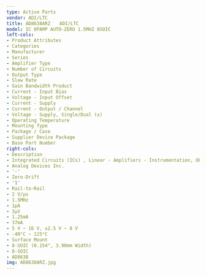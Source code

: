 ```yaml
---
type: Active Parts
vendor: ADI/LTC
title: AD8638ARZ　　ADI/LTC
model: IC OPAMP AUTO-ZERO 1.5MHZ 8SOIC
left-cols:
- Product Attributes
- Categories
- Manufacturer
- Series
- Amplifier Type
- Number of Circuits
- Output Type
- Slew Rate
- Gain Bandwidth Product
- Current - Input Bias
- Voltage - Input Offset
- Current - Supply
- Current - Output / Channel
- Voltage - Supply, Single/Dual (±)
- Operating Temperature
- Mounting Type
- Package / Case
- Supplier Device Package
- Base Part Number
right-cols:
- Description
- Integrated Circuits (ICs) , Linear - Amplifiers - Instrumentation, OP Amps, Buffer Amps
- Analog Devices Inc.
- '-'
- Zero-Drift
- '1'
- Rail-to-Rail
- 2 V/µs
- 1.5MHz
- 1pA
- 3µV
- 1.25mA
- 37mA
- 5 V ~ 16 V, ±2.5 V ~ 8 V
- -40°C ~ 125°C
- Surface Mount
- 8-SOIC (0.154", 3.90mm Width)
- 8-SOIC
- AD8638
img: AD8638ARZ.jpg
---
```

